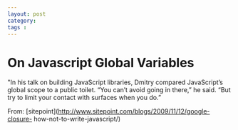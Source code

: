 ```yaml
---
layout: post
category: 
tags : 
---
```



# On Javascript Global Variables

"In his talk on building JavaScript libraries, Dmitry compared JavaScript’s
global scope to a public toilet. “You can’t avoid going in there,” he said.
“But try to limit your contact with surfaces when you do.”

From: [sitepoint](http://www.sitepoint.com/blogs/2009/11/12/google-closure-
how-not-to-write-javascript/)

